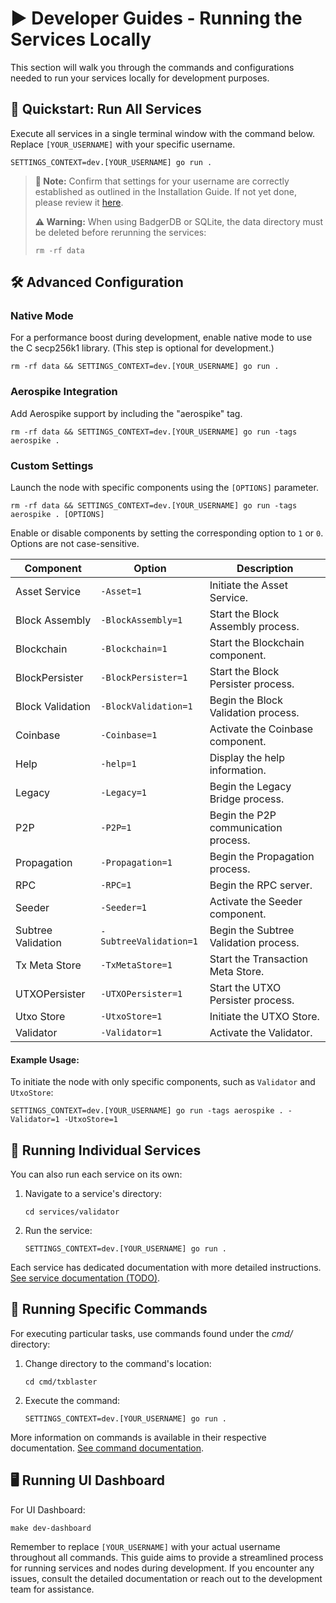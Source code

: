 # ▶️ Developer Guides - Running the Services Locally

This section will walk you through the commands and configurations needed to run your services locally for development purposes.

## 🚀 Quickstart: Run All Services

Execute all services in a single terminal window with the command below. Replace `[YOUR_USERNAME]` with your specific username.

```shell
SETTINGS_CONTEXT=dev.[YOUR_USERNAME] go run .
```

> **📝 Note:** Confirm that settings for your username are correctly established as outlined in the Installation Guide. If not yet done, please review it [here](../tutorials/developers/developerSetup.md).
>
> **⚠️ Warning:** When using BadgerDB or SQLite, the data directory must be deleted before rerunning the services:
>
> ```shell
> rm -rf data
> ```

## 🛠 Advanced Configuration

### Native Mode

For a performance boost during development, enable native mode to use the C secp256k1 library. (This step is optional for development.)

```shell
rm -rf data && SETTINGS_CONTEXT=dev.[YOUR_USERNAME] go run .
```

### Aerospike Integration

Add Aerospike support by including the "aerospike" tag.

```shell
rm -rf data && SETTINGS_CONTEXT=dev.[YOUR_USERNAME] go run -tags aerospike .
```

### Custom Settings

Launch the node with specific components using the `[OPTIONS]` parameter.

```shell
rm -rf data && SETTINGS_CONTEXT=dev.[YOUR_USERNAME] go run -tags aerospike . [OPTIONS]
```

Enable or disable components by setting the corresponding option to `1` or `0`. Options are not case-sensitive.


| Component          | Option                 | Description                           |
|--------------------|------------------------|---------------------------------------|
| Asset Service      | `-Asset=1`             | Initiate the Asset Service.           |
| Block Assembly     | `-BlockAssembly=1`     | Start the Block Assembly process.     |
| Blockchain         | `-Blockchain=1`        | Start the Blockchain component.       |
| BlockPersister     | `-BlockPersister=1`    | Start the Block Persister process.    |
| Block Validation   | `-BlockValidation=1`   | Begin the Block Validation process.   |
| Coinbase           | `-Coinbase=1`          | Activate the Coinbase component.      |
| Help               | `-help=1`              | Display the help information.         |
| Legacy             | `-Legacy=1`            | Begin the Legacy Bridge process.      |
| P2P                | `-P2P=1`               | Begin the P2P communication process.  |
| Propagation        | `-Propagation=1`       | Begin the Propagation process.        |
| RPC                | `-RPC=1`               | Begin the RPC server.                 |
| Seeder             | `-Seeder=1`            | Activate the Seeder component.        |
| Subtree Validation | `-SubtreeValidation=1` | Begin the Subtree Validation process. |
| Tx Meta Store      | `-TxMetaStore=1`       | Start the Transaction Meta Store.     |
| UTXOPersister      | `-UTXOPersister=1`     | Start the UTXO Persister process.     |
| Utxo Store         | `-UtxoStore=1`         | Initiate the UTXO Store.              |
| Validator          | `-Validator=1`         | Activate the Validator.               |




#### Example Usage:

To initiate the node with only specific components, such as `Validator` and `UtxoStore`:

  ```shell
  SETTINGS_CONTEXT=dev.[YOUR_USERNAME] go run -tags aerospike . -Validator=1 -UtxoStore=1
  ```

## 🔧 Running Individual Services

You can also run each service on its own:

1. Navigate to a service's directory:
   ```shell
   cd services/validator
   ```
2. Run the service:
   ```shell
   SETTINGS_CONTEXT=dev.[YOUR_USERNAME] go run .
   ```

Each service has dedicated documentation with more detailed instructions. [See service documentation (TODO)](#service-documentation-link).

## 📜 Running Specific Commands

For executing particular tasks, use commands found under the _cmd/_ directory:

1. Change directory to the command's location:
   ```shell
   cd cmd/txblaster
   ```
2. Execute the command:
   ```shell
   SETTINGS_CONTEXT=dev.[YOUR_USERNAME] go run .
   ```

More information on commands is available in their respective documentation. [See command documentation](#command-documentation-link).

## 🖥 Running UI Dashboard

For UI Dashboard:

```shell
make dev-dashboard
```

Remember to replace `[YOUR_USERNAME]` with your actual username throughout all commands. This guide aims to provide a streamlined process for running services and nodes during development. If you encounter any issues, consult the detailed documentation or reach out to the development team for assistance.
